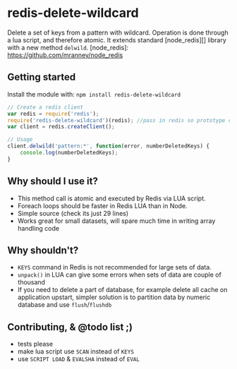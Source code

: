 # redis-delete-wildcard

Delete a set of keys from a pattern with wildcard. Operation is done through a lua script, and therefore atomic. It extends standard [node_redis][] library with a new method `delwild`.
[node_redis]: https://github.com/mranney/node_redis

## Getting started
Install the module with: `npm install redis-delete-wildcard`

````js
// Create a redis client
var redis = require('redis');
require('redis-delete-wildcard')(redis); //pass in redis so prototype can be extended
var client = redis.createClient();

// Usage
client.delwild('pattern:*', function(error, numberDeletedKeys) {
    console.log(numberDeletedKeys);
}
````
## Why should I use it? 
* This method call is atomic and executed by Redis via LUA script. 
* Foreach loops should be faster in Redis LUA than in Node.
* Simple source (check its just 29 lines)
* Works great for small datasets, will spare much time in writing array handling code

## Why shouldn't?
* `KEYS` command in Redis is not recommended for large sets of data. 
* `unpack()` in LUA can give some errors when sets of data are couple of thousand
* If you need to delete a part of database, for example delete all cache on application upstart, simpler solution is to partition data by numeric database and use `flush`/`flushdb`

## Contributing, & @todo list ;)
* tests please
* make lua script use `SCAN` instead of `KEYS`
* use `SCRIPT LOAD` & `EVALSHA` instead of `EVAL`
